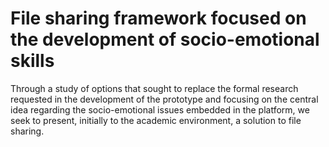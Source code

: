 # File sharing framework focused on the development of socio-emotional skills


Through a study of options that sought to replace the formal research requested in the development of the prototype and focusing on the central idea regarding the socio-emotional issues embedded in the platform, we seek to present, initially to the academic environment, a solution to file sharing.
